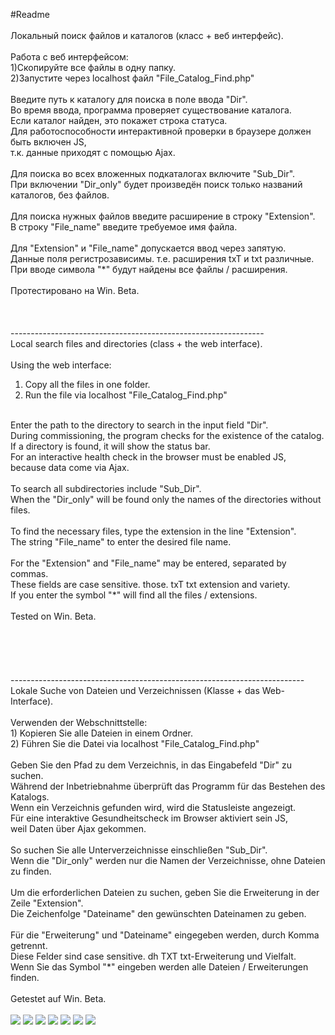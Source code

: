 #Readme<br />
<br />
Локальный поиск файлов и каталогов (класс + веб интерфейс).<br />
<br />
Работа с веб интерфейсом:<br />
1)Скопируйте все файлы в одну папку.<br />
2)Запустите через localhost файл "File_Catalog_Find.php"<br />
<br />
Введите путь к каталогу для поиска в поле ввода "Dir".<br />
Во время ввода, программа проверяет существование каталога.<br />
Если каталог найден, это покажет строка статуса.<br />
Для работоспособности интерактивной проверки в браузере должен быть включен JS,<br />
т.к. данные приходят с помощью Ajax.<br />
<br />
Для поиска во всех вложенных подкаталогах включите "Sub_Dir".<br />
При включении "Dir_only" будет произведён поиск только названий каталогов, без файлов.<br />
<br />
Для поиска нужных файлов введите расширение в строку "Extension".<br />
В строку "File_name" введите требуемое имя файла.<br />
<br />
Для "Extension" и "File_name" допускается ввод через запятую.<br />
Данные поля регистрозависимы. т.е. расширения txT и txt различные.<br />
При вводе символа "*" будут найдены все файлы / расширения.<br />
<br />
Протестировано на Win. Beta.<br />
<br />
<br />
<br />
---------------------------------------------------------------<br />
Local search files and directories (class + the web interface).<br />
<br />
Using the web interface:<br />
1) Copy all the files in one folder.<br />
2) Run the file via localhost "File_Catalog_Find.php"<br />
<br />
Enter the path to the directory to search in the input field "Dir".<br />
During commissioning, the program checks for the existence of the catalog.<br />
If a directory is found, it will show the status bar.<br />
For an interactive health check in the browser must be enabled JS,<br />
because data come via Ajax.<br />
<br />
To search all subdirectories include "Sub_Dir".<br />
When the "Dir_only" will be found only the names of the directories without files.<br />
<br />
To find the necessary files, type the extension in the line "Extension".<br />
The string "File_name" to enter the desired file name.<br />
<br />
For the "Extension" and "File_name" may be entered, separated by commas.<br />
These fields are case sensitive. those. txT txt extension and variety.<br />
If you enter the symbol "*" will find all the files / extensions.<br />
<br />
Tested on Win. Beta.<br />
<br />
<br />
<br />
<br />
<br />
-------------------------------------------------------------------------<br />
Lokale Suche von Dateien und Verzeichnissen (Klasse + das Web-Interface).<br />
<br />
Verwenden der Webschnittstelle:<br />
1) Kopieren Sie alle Dateien in einem Ordner.<br />
2) Führen Sie die Datei via localhost "File_Catalog_Find.php"<br />
<br />
Geben Sie den Pfad zu dem Verzeichnis, in das Eingabefeld "Dir" zu suchen.<br />
Während der Inbetriebnahme überprüft das Programm für das Bestehen des Katalogs.<br />
Wenn ein Verzeichnis gefunden wird, wird die Statusleiste angezeigt.<br />
Für eine interaktive Gesundheitscheck im Browser aktiviert sein JS,<br />
weil Daten über Ajax gekommen.<br />
<br />
So suchen Sie alle Unterverzeichnisse einschließen "Sub_Dir".<br />
Wenn die "Dir_only" werden nur die Namen der Verzeichnisse, ohne Dateien zu finden.<br />
<br />
Um die erforderlichen Dateien zu suchen, geben Sie die Erweiterung in der Zeile "Extension".<br />
Die Zeichenfolge "Dateiname" den gewünschten Dateinamen zu geben.<br />
<br />
Für die "Erweiterung" und "Dateiname" eingegeben werden, durch Komma getrennt.<br />
Diese Felder sind case sensitive. dh TXT txt-Erweiterung und Vielfalt.<br />
Wenn Sie das Symbol "*" eingeben werden alle Dateien / Erweiterungen finden.<br />
<br />
Getestet auf Win. Beta.<br />
<br />



<img src="https://leto7g.storage.yandex.net/rdisk/65fb718f46ac54d8b93419dd8cebb411066c47fe5878b5a51c80e658a6c8cbd3/inf/JauMWNRpDCG1egpOirgd4iFBHbNcS19XkizJw0AWzH7u5Z40NZtdb_DpecrkpfIIRWpND7boYJ4r5b6S5Ky0MQ==?uid=0&filename=1.png&disposition=inline&hash=&limit=0&content_type=image%2Fpng&tknv=v2&rtoken=f0e22665315e3dcab9af0ec4a8867ba1&force_default=no&ycrid=na-98f8418a4c4592ab8eabccf8dc0beab8-downloader5g" />

<img src="https://leto7h.storage.yandex.net/rdisk/a7212f2e44e549a7e4a63da60b4abfc11566ba4c453f70386a7df9e6c349b62a/inf/lAPJgmkp9qCbGWskys8XgbvDHOgT5MQBzJFn_OGA7TyASJC5TiewMCu0BK4XGmRbgazxqCJyZb3Bv6K4z_waaA==?uid=0&filename=2.png&disposition=inline&hash=&limit=0&content_type=image%2Fpng&tknv=v2&rtoken=f0e22665315e3dcab9af0ec4a8867ba1&force_default=no&ycrid=na-506d8a284cf1544891efac9438467351-downloader9d" />

<img src="https://s79h.storage.yandex.net/rdisk/41ed1165b66cd852e8a6b9015eaabfa8afb60970187f234c266202a6cdb96bf8/inf/3qreOTN8mr7jifiK1tf9Iyp7xzh7KOE5cgqng1lUOOYP3ONPP_d-v1YBvY-hYlCAupTRemmfcCdkqxsxhFFm7Q%3D%3D?uid=0&filename=3.png&disposition=inline&hash=&limit=0&content_type=image%2Fpng&tknv=v2&rtoken=f0e22665315e3dcab9af0ec4a8867ba1&force_default=no&ycrid=na-e90f464ae434e21623308918510cbe34-downloader9d&ts=528118617249c&s=781016657e283f8b2de2090da805ca4c4974719e8a2d011609ca501d242924cd&bp=/10/1/data-0.7:24307418749:8800" />

<img src="https://leto42d.storage.yandex.net/rdisk/c46239ab39e83d29ce9ca93b05aca87626175805c0c5cebf97245065eabae5ba/inf/5fSJqWHFwBKBaiurS4_yHgNcKsovTSUSeB8GLbX_QH-K0KERpuVaQOEGbOayVdXTUYxwg8g5OQ0AJ95ZYmystQ==?uid=0&filename=4.png&disposition=inline&hash=&limit=0&content_type=image%2Fpng&tknv=v2&rtoken=f0e22665315e3dcab9af0ec4a8867ba1&force_default=no&ycrid=na-e8e23b10b97b9689c72252fc35f89e94-downloader1e" />

<img src="https://s51e.storage.yandex.net/rdisk/419daed93a2d6880065ccc4d066aadca8de4f20aa9d165ec25ec3b3f801668b8/inf/3qreOTN8mr7jifiK1tf9I07gkET44iyMtmswVJ412eUi9Y0AskgwknRNZTj9ubyiIHy4NS2xJNcPfl7XBvRt9w%3D%3D?uid=0&filename=5.png&disposition=inline&hash=&limit=0&content_type=image%2Fpng&tknv=v2&rtoken=f0e22665315e3dcab9af0ec4a8867ba1&force_default=no&ycrid=na-316a7748bb70a7b0efbdcfdf20c64b3d-downloader1e&ts=528118b38c308&s=ff642c051ca41a476ae6a162ad5584787b9bc8b460ce89995c9c5307663cacb4&bp=/51/1/data-0.5:52956341162:12785" />

<img src="https://leto38e.storage.yandex.net/rdisk/082310cf2d999be064d97904822cd9daeb5e7eb6f8de84836b51a03c2a556a4c/inf/57NRr9e6-NJMpGN1pmuO_9H_nccwlAEF2N_nDCCWRx99Vq4HM1XZxvg0KA9Qj6QxDT0Pa8hRLFfon9kfpy-e3g==?uid=0&filename=6.png&disposition=inline&hash=&limit=0&content_type=image%2Fpng&tknv=v2&rtoken=f0e22665315e3dcab9af0ec4a8867ba1&force_default=no&ycrid=na-f9bc2de970cb82105fb00c2e52a7be76-downloader1e" />

<img src="https://leto17g.storage.yandex.net/rdisk/f283ec81ed1379428b2e02dd8160b212c5dc85d3d985869f9c879d819e3c27a8/inf/DTgYuVM0175gBSQQJT5aELSdNCNtiKtdxuz5mx3mJGeIa9_5ipEfLZY3E9DqxMyLebbCkRsf7iNUVgmQqp8Dow==?uid=0&filename=7.png&disposition=inline&hash=&limit=0&content_type=image%2Fpng&tknv=v2&rtoken=f0e22665315e3dcab9af0ec4a8867ba1&force_default=no&ycrid=na-faeb8ecdfe89c3373fd65a4d96eee2a0-downloader12g" />








